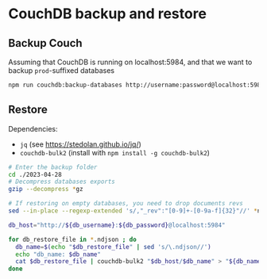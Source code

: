 # CouchDB backup and restore

## Backup Couch
Assuming that CouchDB is running on localhost:5984, and that we want to backup `prod`-suffixed databases
```sh
npm run couchdb:backup-databases http://username:password@localhost:5984 prod
```

## Restore

Dependencies:
* `jq` (see https://stedolan.github.io/jq/)
* `couchdb-bulk2` (install with `npm install -g couchdb-bulk2`)

```sh
# Enter the backup folder
cd ./2023-04-28
# Decompress databases exports
gzip --decompress *gz

# If restoring on empty databases, you need to drop documents revs
sed --in-place --regexp-extended 's/,"_rev":"[0-9]+-[0-9a-f]{32}"//' *ndjson

db_host="http://${db_username}:${db_password}@localhost:5984"

for db_restore_file in *.ndjson ; do
  db_name=$(echo "$db_restore_file" | sed 's/\.ndjson//')
  echo "db_name: $db_name"
  cat $db_restore_file | couchdb-bulk2 "$db_host/$db_name" > "${db_name}_restore.success" 2> "${db_name}_restore.errors"
done
```
